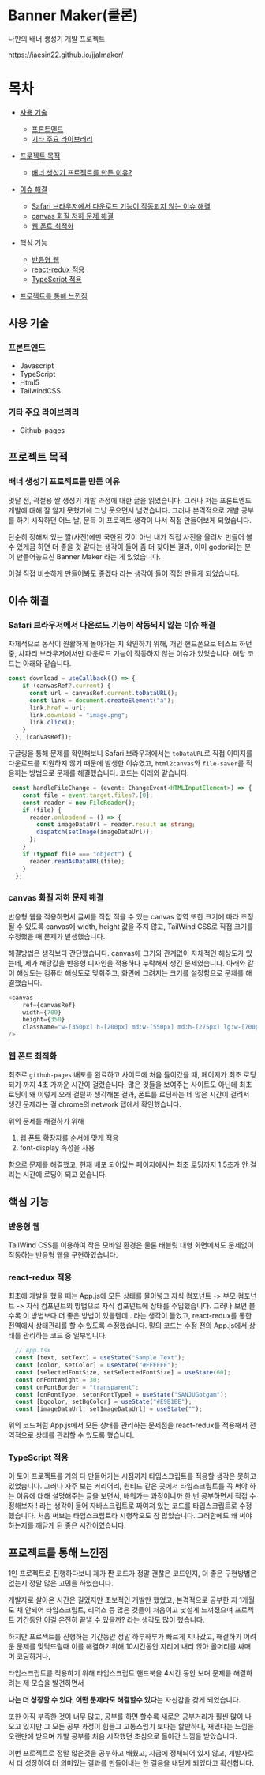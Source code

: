# Banner Maker(클론)

나만의 배너 생성기 개발 프로젝트

https://jaesin22.github.io/jjalmaker/

# 목차

- [사용 기술](#사용-기술)
  - [프론트엔드](#프론트엔드)
  - [기타 주요 라이브러리](#기타-주요-라이브러리)
- [프로젝트 목적](#프로젝트-목적)
  - [배너 생성기 프로젝트를 만든 이유?](#배너-생성기-프로젝트를-만든-이유)
- [이슈 해결](#이슈-해결)
  - [Safari 브라우저에서 다운로드 기능이 작동되지 않는 이슈 해결](#Safari-브라우저에서-다운로드기능이-작동되지-않는-이슈-해결)
  - [canvas 화질 저하 문제 해결](#canvas-화질-저하-문제-해결)
  - [웹 폰트 최적화](#웹-폰트-최적화)
- [핵심 기능](#핵심-기능)

  - [반응형 웹](#반응형-웹)
  - [react-redux 적용](#react-redux-적용)
  - [TypeScript 적용](#TypeScript-적용)

- [프로젝트를 통해 느낀점](#프로젝트를-통해-느낀점)

## 사용 기술

### 프론트엔드

- Javascript
- TypeScript
- Html5
- TailwindCSS

### 기타 주요 라이브러리

- Github-pages

## 프로젝트 목적

### 배너 생성기 프로젝트를 만든 이유

몇달 전, 곽철용 짤 생성기 개발 과정에 대한 글을 읽었습니다. 그러나 저는 프론트엔드 개발에 대해 잘 알지 못했기에 그냥 웃으면서 넘겼습니다. 그러나 본격적으로 개발 공부를 하기 시작하던 어느 날, 문득 이 프로젝트 생각이 나서 직접 만들어보게 되었습니다.

단순히 정해져 있는 짤(사진)에만 국한된 것이 아닌 내가 직접 사진을 올려서 만들어 볼 수 있게끔 하면 더 좋을 것 같다는 생각이 들어 좀 더 찾아본 결과, 이미 godori라는 분이 만들어놓으신 Banner Maker 라는 게 있었습니다.

이걸 직접 비슷하게 만들어봐도 좋겠다 라는 생각이 들어 직접 만들게 되었습니다.

## 이슈 해결

### Safari 브라우저에서 다운로드 기능이 작동되지 않는 이슈 해결

자체적으로 동작이 원활하게 돌아가는 지 확인하기 위해, 개인 핸드폰으로 테스트 하던 중, 사파리 브라우저에서만 다운로드 기능이 작동하지 않는 이슈가 있었습니다. 해당 코드는 아래와 같습니다.

```TypeScript
const download = useCallback(() => {
    if (canvasRef?.current) {
      const url = canvasRef.current.toDataURL();
      const link = document.createElement("a");
      link.href = url;
      link.download = "image.png";
      link.click();
    }
  }, [canvasRef]);
```

구글링을 통해 문제를 확인해보니 Safari 브라우저에서는 `toDataURL`로 직접 이미지를 다운로드를 지원하지 않기 때문에 발생한 이슈였고, `html2canvas`와 `file-saver`를 적용하는 방법으로 문제를 해결했습니다. 코드는 아래와 같습니다.

```TypeScript
 const handleFileChange = (event: ChangeEvent<HTMLInputElement>) => {
    const file = event.target.files?.[0];
    const reader = new FileReader();
    if (file) {
      reader.onloadend = () => {
        const imageDataUrl = reader.result as string;
        dispatch(setImage(imageDataUrl));
      };
    }
    if (typeof file === "object") {
      reader.readAsDataURL(file);
    }
  };
```

### canvas 화질 저하 문제 해결

반응형 웹을 적용하면서 글씨를 직접 적을 수 있는 canvas 영역 또한 크기에 따라 조정될 수 있도록 canvas에 width, height 값을 주지 않고, TailWind CSS로 직접 크기를 수정했을 때 문제가 발생했습니다.

해결방법은 생각보다 간단했습니다. canvas에 크기와 관계없이 자체적인 해상도가 있는데, 제가 해당값을 반응형 디자인을 적용하다 누락해서 생긴 문제였습니다. 아래와 같이 해상도는 컴퓨터 해상도로 맞춰주고, 화면에 그려지는 크기를 설정함으로 문제를 해결했습니다.

```TypeScript
<canvas
    ref={canvasRef}
    width={700}
    height={350}
    className="w-[350px] h-[200px] md:w-[550px] md:h-[275px] lg:w-[700px] lg:h-[350px]"
/>
```

### 웹 폰트 최적화

최초로 `github-pages` 배포를 완료하고 사이트에 처음 들어갔을 때, 페이지가 최초 로딩되기 까지 4초 가까운 시간이 걸렸습니다. 많은 것들을 보여주는 사이트도 아닌데 최초 로딩이 왜 이렇게 오래 걸릴까 생각해본 결과, 폰트를 로딩하는 데 많은 시간이 걸려서 생긴 문제라는 걸 chrome의 network 탭에서 확인했습니다.

위의 문제를 해결하기 위해

1. 웹 폰트 확장자를 순서에 맞게 적용
2. font-display 속성을 사용

함으로 문제를 해결했고, 현재 배포 되어있는 페이지에서는 최초 로딩까지 1.5초가 안 걸리는 시간에 로딩이 되고 있습니다.

## 핵심 기능

### 반응형 웹

TailWind CSS를 이용하여 작은 모바일 환경은 물론 태블릿 대형 화면에서도 문제없이 작동하는 반응형 웹을 구현하였습니다.

### react-redux 적용

최초에 개발을 했을 때는 App.js에 모든 상태를 몰아넣고 자식 컴포넌트 -> 부모 컴포넌트 -> 자식 컴포넌트의 방법으로 자식 컴포넌트에 상태를 주입했습니다. 그러나 보면 볼수록 이 방법보다 더 좋은 방법이 있을텐데.. 라는 생각이 들었고, react-redux를 통한 전역에서 상태관리를 할 수 있도록 수정했습니다. 밑의 코드는 수정 전의 App.js에서 상태를 관리하는 코드 중 일부입니다.

```TypeScript
  // App.tsx
  const [text, setText] = useState("Sample Text");
  const [color, setColor] = useState("#FFFFFF");
  const [selectedFontSize, setSelectedFontSize] = useState(60);
  const onFontWeight = 30;
  const onFontBorder = "transparent";
  const [onFontType, setonFontType] = useState("SANJUGotgam");
  const [bgcolor, setBgColor] = useState("#E9B1BE");
  const [imageDataUrl, setImageDataUrl] = useState("");
```

위의 코드처럼 App.js에서 모든 상태를 관리하는 문제점을 react-redux를 적용해서 전역적으로 상태를 관리할 수 있도록 했습니다.

### TypeScript 적용

이 토이 프로젝트를 거의 다 만들어가는 시점까지 타입스크립트를 적용할 생각은 못하고 있었습니다. 그러나 자주 보는 커리어리, 원티드 같은 곳에서 타입스크립트를 꼭 써야 하는 이유에 대해 설명해주는 글을 보면서, 배워가는 과정이니까 한 번 공부하면서 직접 수정해보자 ! 라는 생각이 들어 자바스크립트로 짜여져 있는 코드를 타입스크립트로 수정했습니다.
처음 써보는 타입스크립트라 시행착오도 참 많았습니다. 그러함에도 왜 써야 하는지를 깨닫게 된 좋은 시간이였습니다.

## 프로젝트를 통해 느낀점

1인 프로젝트로 진행하다보니 제가 짠 코드가 정말 괜찮은 코드인지, 더 좋은 구현방법은 없는지 정말 많은 고민을 하였습니다.

개발자로 살아온 시간은 길었지만 초보적인 개발만 했었고, 본격적으로 공부한 지 1개월도 채 안되어 타입스크립트, 리덕스 등 많은 것들이 처음이고 낯설게 느껴졌으며 프로젝트 기간동안 이걸 온전히 끝낼 수 있을까? 라는 생각도 많이 했습니다.

하지만 프로젝트를 진행하는 기간동안 정말 하루하루가 빠르게 지나갔고, 해결하기 어려운 문제를 맞닥뜨릴때 이를 해결하기위해 10시간동안 자리에 내리 앉아 골머리를 싸매며 코딩하거나,

타입스크립트를 적용하기 위해 타입스크립트 핸드북을 4시간 동안 보며 문제를 해결하려는 제 모습을 발견하면서

**나는 더 성장할 수 있다, 어떤 문제라도 해결할수 있다**는 자신감을 갖게 되었습니다.

또한 아직 부족한 것이 너무 많고, 공부를 하면 할수록 새로운 공부거리가 훨씬 많이 나오고 있지만 그 모든 공부 과정이 힘들고 고통스럽기 보다는 할만하다, 재밌다는 느낌을 오랜만에 받으며 개발 공부를 처음 시작했던 초심으로 돌아간 느낌을 받았습니다.

이번 프로젝트로 정말 많은것을 공부하고 배웠고, 지금에 정체되어 있지 않고, 개발자로서 더 성장하여 더 의미있는 결과를 만들어내는 한 걸음을 내딛게 되었다고 확신합니다.
